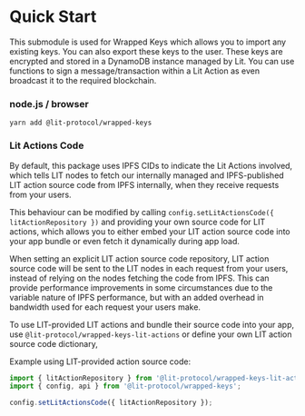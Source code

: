 # Quick Start

This submodule is used for Wrapped Keys which allows you to import any existing keys. You can also export these keys to the user. These keys are encrypted and stored in a DynamoDB instance managed by Lit. You can use functions to sign a message/transaction within a Lit Action as even broadcast it to the required blockchain.

### node.js / browser

```
yarn add @lit-protocol/wrapped-keys
```

### Lit Actions Code

By default, this package uses IPFS CIDs to indicate the Lit Actions involved, which tells LIT nodes to fetch our internally managed and IPFS-published LIT action source code from IPFS internally, when they receive requests from your users.

This behaviour can be modified by calling `config.setLitActionsCode({ litActionRepository })` and providing your own source code for LIT actions, which allows you to either embed your LIT action source code into your app bundle or even fetch it dynamically during app load.

When setting an explicit LIT action source code repository, LIT action source code will be sent to the LIT nodes in each request from your users, instead of relying on the nodes fetching the code from IPFS. This can provide performance improvements in some circumstances due to the variable nature of IPFS performance, but with an added overhead in bandwidth used for each request your users make.

To use LIT-provided LIT actions and bundle their source code into your app, use `@lit-protocol/wrapped-keys-lit-actions` or define your own LIT action source code dictionary,

Example using LIT-provided action source code:

```javascript
import { litActionRepository } from '@lit-protocol/wrapped-keys-lit-actions';
import { config, api } from '@lit-protocol/wrapped-keys';

config.setLitActionsCode({ litActionRepository });
```
